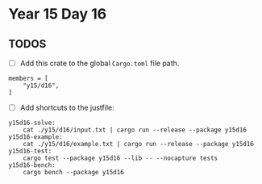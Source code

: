 # Year 15 Day 16

## TODOS

- [ ] Add this crate to the global `Cargo.toml` file path.

```
members = [
    "y15/d16",
]
```

- [ ] Add shortcuts to the justfile:

```
y15d16-solve:
    cat ./y15/d16/input.txt | cargo run --release --package y15d16
y15d16-example:
    cat ./y15/d16/example.txt | cargo run --release --package y15d16
y15d16-test:
    cargo test --package y15d16 --lib -- --nocapture tests
y15d16-bench:
    cargo bench --package y15d16
```